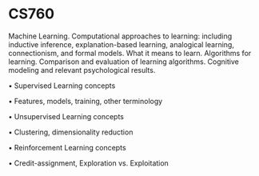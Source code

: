 # CS760
Machine Learning. Computational approaches to learning: including inductive inference, explanation-based learning, analogical learning, connectionism, and formal models. What it means to learn. Algorithms for learning. Comparison and evaluation of learning algorithms. Cognitive modeling and relevant psychological results.

• Supervised Learning concepts

• Features, models, training, other terminology

• Unsupervised Learning concepts

• Clustering, dimensionality reduction

• Reinforcement Learning concepts

• Credit-assignment, Exploration vs. Exploitation
